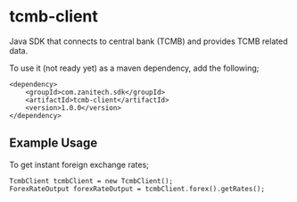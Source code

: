 # tcmb-client

Java SDK that connects to central bank (TCMB) and provides TCMB related data. 

To use it (not ready yet) as a maven dependency, add the following;

```
<dependency>
    <groupId>com.zanitech.sdk</groupId>
    <artifactId>tcmb-client</artifactId>
    <version>1.0.0</version>
</dependency>
```
## Example Usage
To get instant foreign exchange rates;
```
TcmbClient tcmbClient = new TcmbClient();
ForexRateOutput forexRateOutput = tcmbClient.forex().getRates();
```

